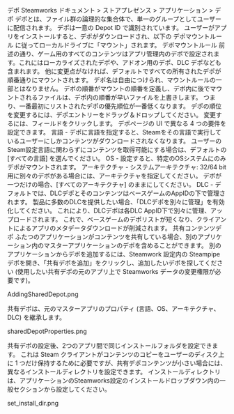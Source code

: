 デポ
Steamworks ドキュメント > ストアプレゼンス > アプリケーション > デポ
デポとは、ファイル群の論理的な集合体で、単一のグループとしてユーザーに配信されます。 デポは一意の Depot ID で識別されています。 ユーザーがアプリをインストールすると、デポがダウンロードされ、以下の デポマウントルール に従ってローカルドライブに「マウント」されます。
デポマウントルール
前述の通り、ゲーム用のすべてのコンテンツはアプリ管理内のデポで設定されます。これにはローカライズされたデポや、アドオン用のデポ、DLC デポなども含まれます。 他に変更点がなければ、デフォルトですべての所有されたデポが順番通りにマウントされます。 デポ名は自由につけられ、マウントルールの一部とはなりません。
デポの順番がマウントの順番を定義し、デポ内に後でマウントされるファイルは、デポ内の順番が早いファイルを上書きします。 つまり、一番最初にリストされたデポの優先順位が一番低くなります。 デポの順位を変更するには、デポエントリーをドラッグ＆ドロップしてください。 変更するには、フィールドをクリックします。
デポページの UI で異なる 4 つの要件を設定できます。
言語 - デポに言語を指定すると、Steamをその言語で実行しているユーザーにしかコンテンツがダウンロードされなくなります。 ユーザーのSteam設定言語に関わらずにコンテンツを取得可能にする場合は、デフォルトの [すべての言語] を選んでください。
OS - 設定すると、特定のOSシステムにのみデポがマウントされます。
アーキテクチャ - システムアーキテクチャ: 32/64 bit 用に別々のデポがある場合には、アーキテクチャを指定してください。 デポが一つだけの場合、[すべてのアーキテクチャ] のままにしてください。
DLC - デフォルトでは、DLCデポとそのコンテンツはベースゲームのAppIDの下で管理されます。 製品に多数のDLCを提供したい場合、「DLCデポを別々に管理」を有効化してください。 これにより、DLCデポは各DLC AppID下で別々に管理、アップロードされます。 これで、ベースゲームのデポリストが短くなり、クライアントによるアプリのメタデータダウンロードが削減されます。
共有コンテンツデポ
ふたつのアプリケーションがコンテンツを共有している場合、別のアプリケーション内のマスターアプリケーションのデポを含めることができます。 別のアプリケーションからデポを追加するには、Steamwork 設定内の Steampipe デポを開き、「共有デポを追加」をクリックし、追加したいデポを探してください (使用したい共有デポの元のアプリ上で Steamworks データの変更権限が必要です)。

AddingSharedDepot.png

共有デポは、元のマスターアプリのプロパティ (言語、OS、アーキテクチャ、DLC) を継承します。

sharedDepotProperties.png

共有デポの設定後、2つのアプリ間で同じインストールフォルダを設定できます。 これは Steam クライアントがコンテンツのコピーをユーザーのディスク上に 1 つだけ保持するために必要ですが、共有デポコンテンツが小さい場合には、異なるインストールディレクトリを設定できます。 インストールディレクトリは、アプリケーションのSteamworks設定のインストールドロップダウン内の一般セクションから設定してください。

set_install_dir.png